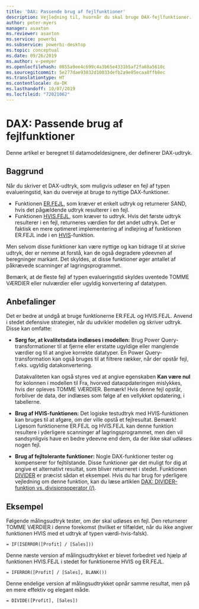 ```yaml
---
title: 'DAX: Passende brug af fejlfunktioner'
description: Vejledning til, hvornår du skal bruge DAX-fejlfunktioner.
author: peter-myers
manager: asaxton
ms.reviewer: asaxton
ms.service: powerbi
ms.subservice: powerbi-desktop
ms.topic: conceptual
ms.date: 09/26/2019
ms.author: v-pemyer
ms.openlocfilehash: 0855a9ee4c699c4a3b65e4331b5af2fa68a5610c
ms.sourcegitcommit: 5e277dae93832d10033defb2a9e85ecaa8ffb8ec
ms.translationtype: HT
ms.contentlocale: da-DK
ms.lasthandoff: 10/07/2019
ms.locfileid: "72021062"
---
```

# <a name="dax-appropriate-use-of-error-functions"></a>DAX: Passende brug af fejlfunktioner

Denne artikel er beregnet til datamodeldesignere, der definerer DAX-udtryk.

## <a name="background"></a>Baggrund

Når du skriver et DAX-udtryk, som muligvis udløser en fejl af typen evalueringstid, kan du overveje at bruge to nyttige DAX-funktioner.

- Funktionen [ER.FEJL](/dax/iserror-function-dax), som kræver et enkelt udtryk og returnerer SAND, hvis det pågældende udtryk resulterer i en fejl.
- Funktionen [HVIS.FEJL](/dax/iferror-function-dax), som kræver to udtryk. Hvis det første udtryk resulterer i en fejl, returneres værdien for det andet udtryk. Det er faktisk en mere optimeret implementering af indlejring af funktionen ER.FEJL inde i en [HVIS](/dax/if-function-dax)-funktion.

Men selvom disse funktioner kan være nyttige og kan bidrage til at skrive udtryk, der er nemme at forstå, kan de også degradere ydeevnen af beregninger markant. Det skyldes, at disse funktioner øger antallet af påkrævede scanninger af lagringsprogrammet.

Bemærk, at de fleste fejl af typen evalueringstid skyldes uventede TOMME VÆRDIER eller nulværdier eller ugyldig konvertering af datatypen.

## <a name="recommendations"></a>Anbefalinger

Det er bedre at undgå at bruge funktionerne ER.FEJL og HVIS.FEJL. Anvend i stedet defensive strategier, når du udvikler modellen og skriver udtryk. Disse kan omfatte:

- **Sørg for, at kvalitetsdata indlæses i modellen:** Brug Power Query-transformationer til at fjerne eller erstatte ugyldige eller manglende værdier og til at angive korrekte datatyper. En Power Query-transformation kan også bruges til at filtrere rækker, når der opstår fejl, f.eks. ugyldig datakonvertering.

    Datakvaliteten kan også styres ved at angive egenskaben **Kan være nul** for kolonnen i modellen til Fra, hvorved dataopdateringen mislykkes, hvis der opleves TOMME VÆRDIER. Bemærk! Hvis denne fejl opstår, forbliver de data, der indlæses som følge af en vellykket opdatering, i tabellerne.
- **Brug af HVIS-funktionen:** Det logiske testudtryk med HVIS-funktionen kan bruges til at afgøre, om der ville opstå et fejlresultat. Bemærk! Ligesom funktionerne ER.FEJL og HVIS.FEJL kan denne funktion resultere i yderligere scanninger af lagringsprogrammet, men den vil sandsynligvis have en bedre ydeevne end dem, da der ikke skal udløses nogen fejl.
- **Brug af fejltolerante funktioner:** Nogle DAX-funktioner tester og kompenserer for fejltilstande. Disse funktioner gør det muligt for dig at angive et alternativt resultat, som bliver returneret i stedet. Funktionen [DIVIDER](/dax/divide-function-dax) er præcist sådan et eksempel. Hvis du har brug for yderligere vejledning om denne funktion, kan du læse artiklen [DAX: DIVIDER-funktion vs. divisionsoperator (/)](dax-divide-function-operator.md).

## <a name="example"></a>Eksempel

Følgende målingsudtryk tester, om der skal udløses en fejl. Den returnerer TOMME VÆRDIER i denne forekomst (hvilket er tilfældet, når du ikke angiver funktionen HVIS med et udtryk af typen værdi-hvis-falsk).
```dax
= IF(ISERROR([Profit] / [Sales]))
```
Denne næste version af målingsudtrykket er blevet forbedret ved hjælp af funktionen HVIS.FEJL i stedet for funktionerne HVIS og ER.FEJL.
```dax
= IFERROR([Profit] / [Sales], BLANK())
```
Denne endelige version af målingsudtrykket opnår samme resultat, men på en mere effektiv og elegant måde.
```dax
= DIVIDE([Profit], [Sales])
```